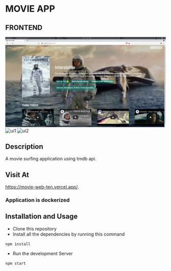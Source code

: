 # MOVIE APP

## FRONTEND

<img alt="ui" src="public/ui1.png">
<img alt="ui1" src="public/ui2.png">
<img alt="ui2" src="public/ui3.png">

## Description

A movie surfing application using tmdb api.

## Visit At

https://movie-web-ten.vercel.app/.

<h3>Application is dockerized</h3>

## Installation and Usage

- Clone this repository
- Install all the dependencies by running this command

```
npm install
```

- Run the development Server

```
npm start
```
